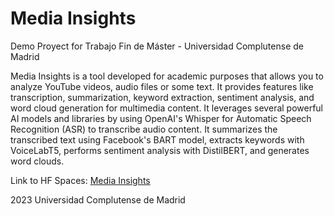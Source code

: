 # Media Insights
Demo Proyect for Trabajo Fin de Máster - Universidad Complutense de Madrid

Media Insights is a tool developed for academic purposes that allows you to analyze YouTube videos, audio files or some text. It provides features like transcription, summarization, keyword extraction, sentiment analysis, and word cloud generation for multimedia content. It leverages several powerful AI models and libraries by using OpenAI's Whisper for Automatic Speech Recognition (ASR) to transcribe audio content. It summarizes the transcribed text using Facebook's BART model, extracts keywords with VoiceLabT5, performs sentiment analysis with DistilBERT, and generates word clouds.

Link to HF Spaces: [Media Insights](https://huggingface.co/spaces/storresbusquets/tfm-media-insights)

2023 Universidad Complutense de Madrid
